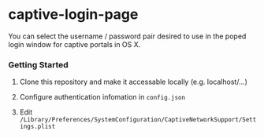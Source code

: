 # captive-login-page

You can select the username / password pair desired to use in the poped login window for captive portals in OS X.

### Getting Started

1. Clone this repository and make it accessable locally (e.g. localhost/...)

2. Configure authentication infomation in `config.json`

3. Edit `/Library/Preferences/SystemConfiguration/CaptiveNetworkSupport/Settings.plist`
